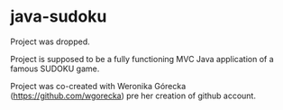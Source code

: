 # java-sudoku

Project was dropped.

Project is supposed to be a fully functioning MVC Java application of a famous SUDOKU game.

Project was co-created with Weronika Górecka (https://github.com/wgorecka) pre her creation of github account.
